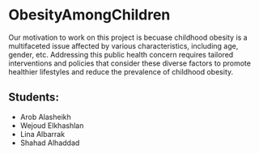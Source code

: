 # ObesityAmongChildren

Our motivation to work on this project is becuase childhood obesity is a multifaceted issue affected by various characteristics, including age, gender, etc. Addressing this public health concern requires tailored interventions and policies that consider these diverse factors to promote healthier lifestyles and reduce the prevalence of childhood obesity.




<h2>Students:</h2>
<ul>
<li>Arob Alasheikh</li>
<li>Wejoud Elkhashlan</li>
<li>Lina Albarrak</li>
<li>Shahad Alhaddad</li>
</ul>

